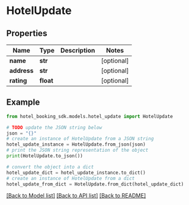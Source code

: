 # HotelUpdate


## Properties

Name | Type | Description | Notes
------------ | ------------- | ------------- | -------------
**name** | **str** |  | [optional] 
**address** | **str** |  | [optional] 
**rating** | **float** |  | [optional] 

## Example

```python
from hotel_booking_sdk.models.hotel_update import HotelUpdate

# TODO update the JSON string below
json = "{}"
# create an instance of HotelUpdate from a JSON string
hotel_update_instance = HotelUpdate.from_json(json)
# print the JSON string representation of the object
print(HotelUpdate.to_json())

# convert the object into a dict
hotel_update_dict = hotel_update_instance.to_dict()
# create an instance of HotelUpdate from a dict
hotel_update_from_dict = HotelUpdate.from_dict(hotel_update_dict)
```
[[Back to Model list]](../README.md#documentation-for-models) [[Back to API list]](../README.md#documentation-for-api-endpoints) [[Back to README]](../README.md)


